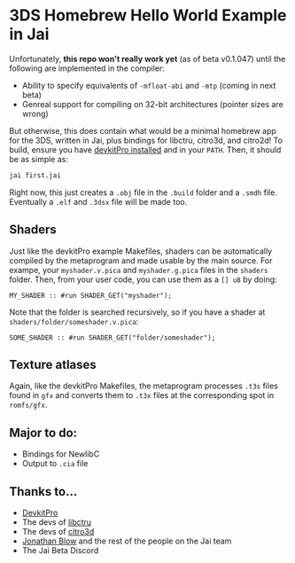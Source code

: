 # 3DS Homebrew Hello World Example in Jai

Unfortunately, **this repo won't really work yet** (as of beta v0.1.047) until the following are implemented in the compiler:

* Ability to specify equivalents of `-mfloat-abi` and `-mtp` (coming in next beta)
* Genreal support for compiling on 32-bit architectures (pointer sizes are wrong)

But otherwise, this does contain what would be a minimal homebrew app for the 3DS, written in Jai, plus bindings for libctru, citro3d, and citro2d! To build, ensure you have [devkitPro installed](https://devkitpro.org/wiki/Getting_Started) and in your `PATH`. Then, it should be as simple as:

```sh
jai first.jai
```

Right now, this just creates a `.obj` file in the `.build` folder and a `.smdh` file. Eventually a `.elf` and `.3dsx` file will be made too.

## Shaders

Just like the devkitPro example Makefiles, shaders can be automatically compiled by the metaprogram and made usable by the main source. For exampe, your `myshader.v.pica` and `myshader.g.pica` files in the `shaders` folder. Then, from your user code, you can use them as a `[] u8` by doing:

```jai
MY_SHADER :: #run SHADER_GET("myshader");
```

Note that the folder is searched recursively, so if you have a shader at `shaders/folder/someshader.v.pica`:

```jai
SOME_SHADER :: #run SHADER_GET("folder/someshader");
```

## Texture atlases

Again, like the devkitPro Makefiles, the metaprogram processes `.t3s` files found in `gfx` and converts them to `.t3x` files at the corresponding spot in `romfs/gfx`.

## Major to do:

* Bindings for NewlibC
* Output to `.cia` file

## Thanks to...

* [DevkitPro](https://devkitpro.org/)
* The devs of [libctru](https://github.com/smealum/ctrulib)
* The devs of [citro3d](https://github.com/fincs/citro3d)
* [Jonathan Blow](https://thekla.com) and the rest of the people on the Jai team
* The Jai Beta Discord